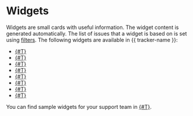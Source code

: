 # Widgets

Widgets are small cards with useful information. The widget content is generated automatically. The list of issues that a widget is based on is set using [filters](create-filter.md). The following widgets are available in {{ tracker-name }}:

* [{#T}](./tasks.md)
* [{#T}](./note.md)
* [{#T}](./summary-table.md)
* [{#T}](./summary-table-with-totals.md)
* [{#T}](./events.md)
* [{#T}](./issues-stat.md)
* [{#T}](./created-and-resolved.md)
* [{#T}](./cycle-time.md)

You can find sample widgets for your support team in [{#T}](../support-process-dashboards.md).
